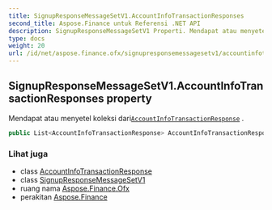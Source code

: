 ```yaml
---
title: SignupResponseMessageSetV1.AccountInfoTransactionResponses
second_title: Aspose.Finance untuk Referensi .NET API
description: SignupResponseMessageSetV1 Properti. Mendapat atau menyetel koleksi dariAccountInfoTransactionResponse .
type: docs
weight: 20
url: /id/net/aspose.finance.ofx/signupresponsemessagesetv1/accountinfotransactionresponses/
---
```

## SignupResponseMessageSetV1.AccountInfoTransactionResponses property

Mendapat atau menyetel koleksi dari[`AccountInfoTransactionResponse`](../../../aspose.finance.ofx.signup/accountinfotransactionresponse/) .

```csharp
public List<AccountInfoTransactionResponse> AccountInfoTransactionResponses { get; set; }
```

### Lihat juga

* class [AccountInfoTransactionResponse](../../../aspose.finance.ofx.signup/accountinfotransactionresponse/)
* class [SignupResponseMessageSetV1](../)
* ruang nama [Aspose.Finance.Ofx](../../signupresponsemessagesetv1/)
* perakitan [Aspose.Finance](../../../)


